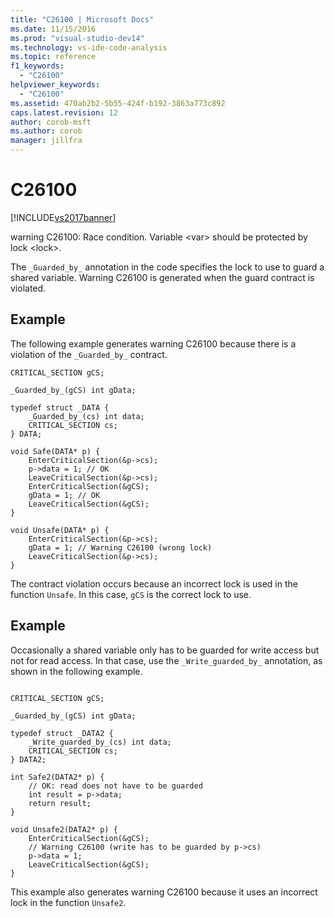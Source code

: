 ```yaml
---
title: "C26100 | Microsoft Docs"
ms.date: 11/15/2016
ms.prod: "visual-studio-dev14"
ms.technology: vs-ide-code-analysis
ms.topic: reference
f1_keywords:
  - "C26100"
helpviewer_keywords:
  - "C26100"
ms.assetid: 470ab2b2-5b55-424f-b192-3863a773c892
caps.latest.revision: 12
author: corob-msft
ms.author: corob
manager: jillfra
---
```

# C26100
[!INCLUDE[vs2017banner](../includes/vs2017banner.md)]

warning C26100: Race condition. Variable \<var> should be protected by lock \<lock>.

The `_Guarded_by_` annotation in the code specifies the lock to use to guard a shared variable. Warning C26100 is generated when the guard contract is violated.

## Example
The following example generates warning C26100 because there is a violation of the `_Guarded_by_` contract.

```
CRITICAL_SECTION gCS;

_Guarded_by_(gCS) int gData;

typedef struct _DATA {
    _Guarded_by_(cs) int data;
    CRITICAL_SECTION cs;
} DATA;

void Safe(DATA* p) {
    EnterCriticalSection(&p->cs);
    p->data = 1; // OK
    LeaveCriticalSection(&p->cs);
    EnterCriticalSection(&gCS);
    gData = 1; // OK
    LeaveCriticalSection(&gCS);
}

void Unsafe(DATA* p) {
    EnterCriticalSection(&p->cs);
    gData = 1; // Warning C26100 (wrong lock)
    LeaveCriticalSection(&p->cs);
}
```

The contract violation occurs because an incorrect lock is used in the function `Unsafe`. In this case, `gCS` is the correct lock to use.

## Example
Occasionally a shared variable only has to be guarded for write access but not for read access. In that case, use the `_Write_guarded_by_` annotation, as shown in the following example.

```

CRITICAL_SECTION gCS;

_Guarded_by_(gCS) int gData;

typedef struct _DATA2 {
    _Write_guarded_by_(cs) int data;
    CRITICAL_SECTION cs;
} DATA2;

int Safe2(DATA2* p) {
    // OK: read does not have to be guarded
    int result = p->data;
    return result;
}

void Unsafe2(DATA2* p) {
    EnterCriticalSection(&gCS);
    // Warning C26100 (write has to be guarded by p->cs)
    p->data = 1;
    LeaveCriticalSection(&gCS);
}
```

This example also generates warning C26100 because it uses an incorrect lock in the function `Unsafe2`.
